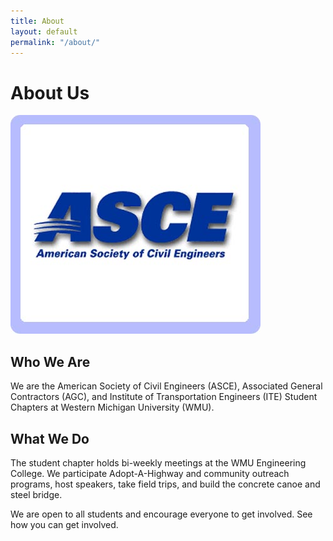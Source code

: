 ```yaml
---
title: About
layout: default
permalink: "/about/"
---
```


# About Us

![ASCE Logo](/images/logo.jpg)

## Who We Are

We are the American Society of Civil Engineers (ASCE), Associated General Contractors (AGC), and Institute of Transportation Engineers (ITE) Student Chapters at Western Michigan University (WMU).

## What We Do

The student chapter holds bi-weekly meetings at the WMU Engineering College. We participate Adopt-A-Highway and community outreach programs, host speakers, take field trips, and build the concrete canoe and steel bridge.

We are open to all students and encourage everyone to get involved. See how you can get involved.

